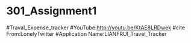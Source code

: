 # 301_Assignment1
#Traval_Expense_tracker
#YouTube:http://youtu.be/KtAE8LRDwek
#cite From:LonelyTwitter
#Application Name:LIANFRUI_Travel_Tracker
